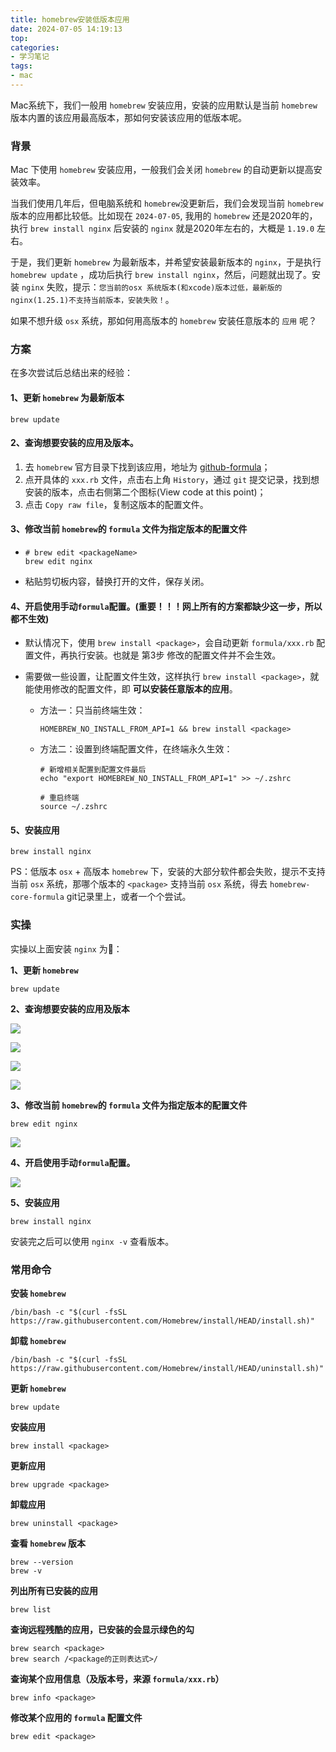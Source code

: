 ```yaml
---
title: homebrew安装低版本应用
date: 2024-07-05 14:19:13
top:
categories:
- 学习笔记
tags:
- mac
---
```


Mac系统下，我们一般用 `homebrew` 安装应用，安装的应用默认是当前 `homebrew` 版本内置的该应用最高版本，那如何安装该应用的低版本呢。

### 背景

Mac 下使用 `homebrew` 安装应用，一般我们会关闭 `homebrew` 的自动更新以提高安装效率。

当我们使用几年后，但电脑系统和 `homebrew`没更新后，我们会发现当前 `homebrew` 版本的应用都比较低。比如现在 `2024-07-05`, 我用的 `homebrew` 还是2020年的，执行 `brew install nginx` 后安装的 `nginx` 就是2020年左右的，大概是 `1.19.0` 左右。

于是，我们更新 `homebrew` 为最新版本，并希望安装最新版本的 `nginx`，于是执行 `homebrew update` ，成功后执行 `brew install nginx`，然后，问题就出现了。安装 `nginx` 失败，提示：`您当前的osx 系统版本(和xcode)版本过低，最新版的nginx(1.25.1)不支持当前版本，安装失败！`。

如果不想升级 `osx` 系统，那如何用高版本的 `homebrew` 安装任意版本的 `应用` 呢？

<!--more-->

### 方案

在多次尝试后总结出来的经验：

#### 1、更新 `homebrew` 为最新版本

```shell
brew update
```

#### 2、查询想要安装的应用及版本。

1. 去 `homebrew` 官方目录下找到该应用，地址为 [github-formula](https://github.com/Homebrew/homebrew-core/tree/master/Formula)；
2. 点开具体的 `xxx.rb` 文件，点击右上角 `History`，通过 `git` 提交记录，找到想安装的版本，点击右侧第二个图标(View code at this point)；
3. 点击 `Copy raw file`，复制这版本的配置文件。

#### 3、修改当前 `homebrew`的 `formula` 文件为指定版本的配置文件

- ```shell
  # brew edit <packageName>
  brew edit nginx
  ```

- 粘贴剪切板内容，替换打开的文件，保存关闭。

#### 4、开启使用手动`formula`配置。(重要！！！网上所有的方案都缺少这一步，所以都不生效)

- 默认情况下，使用 `brew install <package>`，会自动更新 `formula/xxx.rb` 配置文件，再执行安装。也就是 第3步 修改的配置文件并不会生效。

- 需要做一些设置，让配置文件生效，这样执行 `brew install <package>`，就能使用修改的配置文件，即 **可以安装任意版本的应用**。

  - 方法一：只当前终端生效：

    ```shell
    HOMEBREW_NO_INSTALL_FROM_API=1 && brew install <package>
    ```

  - 方法二：设置到终端配置文件，在终端永久生效：

    ```shell
    # 新增相关配置到配置文件最后
    echo "export HOMEBREW_NO_INSTALL_FROM_API=1" >> ~/.zshrc
    
    # 重启终端
    source ~/.zshrc
    ```

#### 5、安装应用

```shell
brew install nginx
```

PS：低版本 `osx` + 高版本 `homebrew` 下，安装的大部分软件都会失败，提示不支持当前 `osx` 系统，那哪个版本的 `<package>` 支持当前 `osx` 系统，得去 `homebrew-core-formula` git记录里上，或者一个个尝试。

### 实操

实操以上面安装 `nginx` 为🌰：

**1、更新 `homebrew`**

```shell
brew update
```

**2、查询想要安装的应用及版本**

![](/images/hb-1.jpg)

![](/images/hb-2.jpg)

![](/images/hb-3.jpg)

![](/images/hb-4.jpg)

**3、修改当前 `homebrew`的 `formula` 文件为指定版本的配置文件**

```shell
brew edit nginx
```

![](/images/hb-5.jpg)

**4、开启使用手动`formula`配置。**

![](/images/hb-6.jpg)

**5、安装应用**

```shell
brew install nginx
```

安装完之后可以使用 `nginx -v` 查看版本。



### 常用命令

**安装 `homebrew`**

```shell
/bin/bash -c "$(curl -fsSL https://raw.githubusercontent.com/Homebrew/install/HEAD/install.sh)"
```

**卸载 `homebrew`**

```shell
/bin/bash -c "$(curl -fsSL https://raw.githubusercontent.com/Homebrew/install/HEAD/uninstall.sh)"
```

**更新 `homebrew`**

```shell
brew update
```

**安装应用**

```shell
brew install <package>
```

**更新应用**

```shell
brew upgrade <package>
```

**卸载应用**

```shell
brew uninstall <package>
```

**查看 `homebrew` 版本**

```shell
brew --version
brew -v
```

**列出所有已安装的应用**

```shell
brew list
```

**查询远程残酷的应用，已安装的会显示绿色的勾**

```shell
brew search <package>
brew search /<package的正则表达式>/
```

**查询某个应用信息（及版本号，来源 `formula/xxx.rb`）**

```shell
brew info <package>
```

**修改某个应用的 `formula` 配置文件**

```shell
brew edit <package>
```

